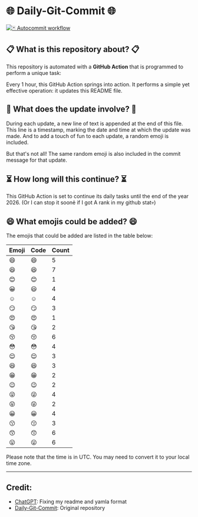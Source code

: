 # 🌐 Daily-Git-Commit 🌐

[![🃏 Autocommit workflow](https://github.com/kleqing/git-auto-commit/actions/workflows/main.yaml/badge.svg?event=check_run)](https://github.com/kleqing/git-auto-commit/actions/workflows/main.yaml)

## 📋 What is this repository about? 📋

This repository is automated with a **GitHub Action** that is programmed to perform a unique task:

Every 1 hour, this GitHub Action springs into action. It performs a simple yet effective operation: it updates this README file.

## 🔄 What does the update involve? 🔄

During each update, a new line of text is appended at the end of this file. This line is a timestamp, marking the date and time at which the update was made. And to add a touch of fun to each update, a random emoji is included.

But that's not all! The same random emoji is also included in the commit message for that update.

## ⏳ How long will this continue? ⏳

This GitHub Action is set to continue its daily tasks until the end of the year 2026. (Or I can stop it soonẻ if I got A rank in my github stat💀)

## 😄 What emojis could be added? 😄

The emojis that could be added are listed in the table below:

| Emoji | Code | Count |
| --- | --- | --- |
| 😄 | :smile: | 5 |
| 😆 | :laughing: | 7 |
| 😊 | :blush: | 1 |
| 😀 | :smiley: | 4 |
| ☺️ | :relaxed: | 4 |
| 😏 | :smirk: | 3 |
| 😍 | :heart_eyes: | 1 |
| 😘 | :kissing_heart: | 2 |
| 😚 | :kissing_closed_eyes: | 6 |
| 😳 | :flushed: | 4 |
| 😌 | :relieved: | 3 |
| 😆 | :satisfied: | 3 |
| 😁 | :grin: | 2 |
| 😉 | :wink: | 2 |
| 😜 | :stuck_out_tongue_winking_eye: | 4 |
| 😝 | :stuck_out_tongue_closed_eyes: | 2 |
| 😀 | :grinning: | 4 |
| 😗 | :kissing: | 3 |
| 😙 | :kissing_smiling_eyes: | 6 |
| 😛 | :stuck_out_tongue: | 6 |

Please note that the time is in UTC. You may need to convert it to your local time zone.

---

## Credit:

- [ChatGPT](chatgpt.com): Fixing my readme and yamla format
- [Daily-Git-Commit](https://github.com/diegomarty/daily-git-commit): Original repository

